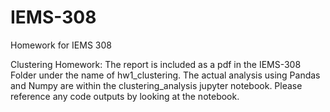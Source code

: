 # IEMS-308

Homework for IEMS 308

Clustering Homework: The report is included as a pdf in the IEMS-308 Folder under the name of hw1_clustering. The actual analysis using Pandas and Numpy are within the clustering_analysis jupyter notebook. Please reference any code outputs by looking at the notebook.
